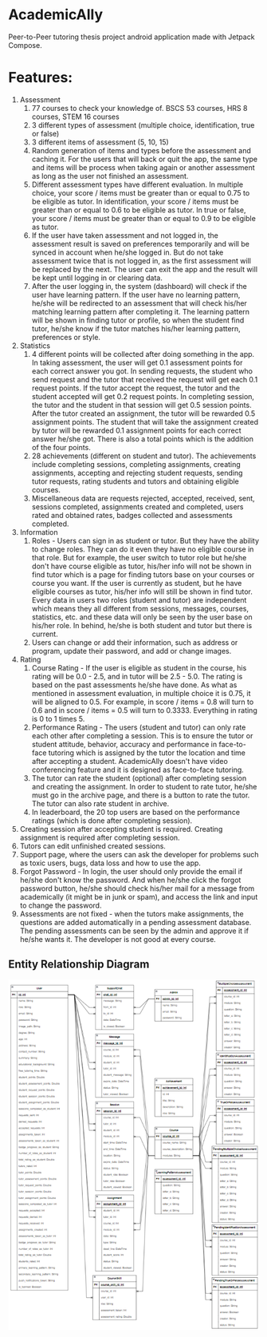 # AcademicAlly
Peer-to-Peer tutoring thesis project android application made with Jetpack Compose.

# Features:
1. Assessment
   1. 77 courses to check your knowledge of. BSCS 53 courses, HRS 8 courses, STEM 16 courses
   2. 3 different types of assessment (multiple choice, identification, true or false)
   3. 3 different items of assessment (5, 10, 15)
   4. Random generation of items and types before the assessment and caching it. For the users that will back or quit the app, the same type and items will be process when taking again or another assessment as long as the user not finished an assessment.
   5. Different assessment types have different evaluation. In multiple choice, your score / items must be greater than or equal to 0.75 to be eligible as tutor. In identification, your score / items must be greater than or equal to 0.6 to be eligible as tutor. In true or false, your score / items must be greater than or equal to 0.9 to be eligible as tutor.
   6. If the user have taken assessment and not logged in, the assessment result is saved on preferences temporarily and will be synced in account when he/she logged in. But do not take assessment twice that is not logged in, as the first assessment will be replaced by the next. The user can exit the app and the result will be kept until logging in or clearing data.
   7. After the user logging in, the system (dashboard) will check if the user have learning pattern. If the user have no learning pattern, he/she will be redirected to an assessment that will check his/her matching learning pattern after completing it. The learning pattern will be shown in finding tutor or profile, so when the student find tutor, he/she know if the tutor matches his/her learning pattern, preferences or style.
2. Statistics
   1. 4 different points will be collected after doing something in the app. In taking assessment, the user will get 0.1 assessment points for each correct answer you got. In sending requests, the student who send request and the tutor that received the request will get each 0.1 request points. If the tutor accept the request, the tutor and the student accepted will get 0.2 request points. In completing session, the tutor and the student in that session will get 0.5 session points. After the tutor created an assignment, the tutor will be rewarded 0.5 assignment points. The student that will take the assignment created by tutor will be rewarded 0.1 assignment points for each correct answer he/she got. There is also a total points which is the addition of the four points.
   2. 28 achievements (different on student and tutor). The achievements include completing sessions, completing assignments, creating assignments, accepting and rejecting student requests, sending tutor requests, rating students and tutors and obtaining eligible courses.
   3. Miscellaneous data are requests rejected, accepted, received, sent, sessions completed, assignments created and completed, users rated and obtained rates, badges collected and assessments completed.
3. Information
   1. Roles - Users can sign in as student or tutor. But they have the ability to change roles. They can do it even they have no eligible course in that role. But for example, the user switch to tutor role but he/she don't have course eligible as tutor, his/her info will not be shown in find tutor which is a page for finding tutors base on your courses or course you want. If the user is currently as student, but he have eligible courses as tutor, his/her info will still be shown in find tutor. Every data in users two roles (student and tutor) are independent which means they all different from sessions, messages, courses, statistics, etc. and these data will only be seen by the user base on his/her role. In behind, he/she is both student and tutor but there is current.
   2. Users can change or add their information, such as address or program, update their password, and add or change images.
4. Rating
   1. Course Rating - If the user is eligible as student in the course, his rating will be 0.0 - 2.5, and in tutor will be 2.5 - 5.0. The rating is based on the past assessments he/she have done. As what as mentioned in assessment evaluation, in multiple choice it is 0.75, it will be aligned to 0.5. For example, in score / items = 0.8 will turn to 0.6 and in score / items = 0.5 will turn to 0.3333. Everything in rating is 0 to 1 times 5.
   2. Performance Rating - The users (student and tutor) can only rate each other after completing a session. This is to ensure the tutor or student attitude, behavior, accuracy and performance in face-to-face tutoring which is assigned by the tutor the location and time after accepting a student. AcademicAlly doesn't have video conferencing feature and it is designed as face-to-face tutoring.
   3. The tutor can rate the student (optional) after completing session and creating the assignment. In order to student to rate tutor, he/she must go in the archive page, and there is a button to rate the tutor. The tutor can also rate student in archive.
   4. In leaderboard, the 20 top users are based on the performance ratings (which is done after completing session).
5. Creating session after accepting student is required. Creating assignment is required after completing session.
6. Tutors can edit unfinished created sessions.
7. Support page, where the users can ask the developer for problems such as toxic users, bugs, data loss and how to use the app.
8. Forgot Password - In login, the user should only provide the email if he/she don't know the password. And when he/she click the forgot password button, he/she should check his/her mail for a message from academically (it might be in junk or spam), and access the link and input to change the password.
9. Assessments are not fixed - when the tutors make assignments, the questions are added automatically in a pending assessment database. The pending assessments can be seen by the admin and approve it if he/she wants it. The developer is not good at every course.

## Entity Relationship Diagram
![ERD](AcademicAlly-ERD.png)